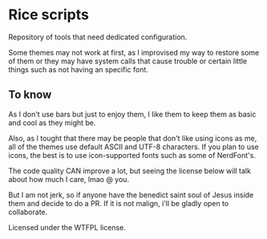 # Rice scripts
Repository of tools that need dedicated configuration.

Some themes may not work at first, as I improvised my way to restore some of them or they may have system calls that cause trouble or certain little things such as not having an specific font.

## To know

As I don't use bars but just to enjoy them, I like them to keep them as basic and cool as they might be.

Also, as I tought that there may be people that don't like using icons as me, all of the themes use default ASCII and UTF-8 characters. If you plan to use icons, the best is to use icon-supported fonts such as some of NerdFont's.

The code quality CAN improve a lot, but seeing the license below will talk about how much I care, lmao @ you.

But I am not jerk, so if anyone have the benedict saint soul of Jesus inside them and decide to do a PR. If it is not malign, i'll be gladly open to collaborate.


Licensed under the WTFPL license.
